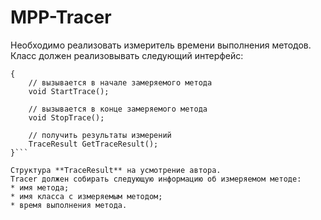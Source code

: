 # MPP-Tracer
Необходимо реализовать измеритель времени выполнения методов.
Класс должен реализовывать следующий интерфейс:

```public interface ITracer
{
    // вызывается в начале замеряемого метода
    void StartTrace();​
    
    // вызывается в конце замеряемого метода 
    void StopTrace();​
    
    // получить результаты измерений  
    TraceResult GetTraceResult();
}```

Структура **TraceResult** на усмотрение автора.
Tracer должен собирать следующую информацию об измеряемом методе:
* имя метода;
* имя класса с измеряемым методом;
* время выполнения метода.

